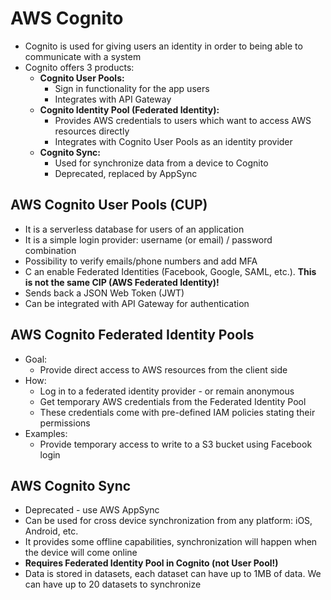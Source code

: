 # AWS Cognito

- Cognito is used for giving users an identity in order to being able to communicate with a system
- Cognito offers 3 products:
    - **Cognito User Pools:**
        - Sign in functionality for the app users
        - Integrates with API Gateway
    - **Cognito Identity Pool (Federated Identity):**
        - Provides AWS credentials to users which want to access AWS resources directly
        - Integrates with Cognito User Pools as an identity provider
    - **Cognito Sync:**
        - Used for synchronize data from a device to Cognito
        - Deprecated, replaced by AppSync

## AWS Cognito User Pools (CUP)

- It is a serverless database for users of an application
- It is a simple login provider: username (or email) / password combination
- Possibility to verify emails/phone numbers and add MFA
- C an enable Federated Identities (Facebook, Google, SAML, etc.). **This is not the same CIP (AWS Federated Identity)!**
- Sends back a JSON Web Token (JWT)
- Can be integrated with API Gateway for authentication

## AWS Cognito Federated Identity Pools

- Goal:
    - Provide direct access to AWS resources from the client side
- How:
    - Log in to a federated identity provider - or remain anonymous
    - Get temporary AWS credentials from the Federated Identity Pool
    - These credentials come with pre-defined IAM policies stating their permissions
- Examples:
    - Provide temporary access to write to a S3 bucket using Facebook login

## AWS Cognito Sync

- Deprecated - use AWS AppSync
- Can be used for cross device synchronization from any platform: iOS, Android, etc.
- It provides some offline capabilities, synchronization will happen when the device will come online
- **Requires Federated Identity Pool in Cognito (not User Pool!)**
- Data is stored in datasets, each dataset can have up to 1MB of data. We can have up to 20 datasets to synchronize

